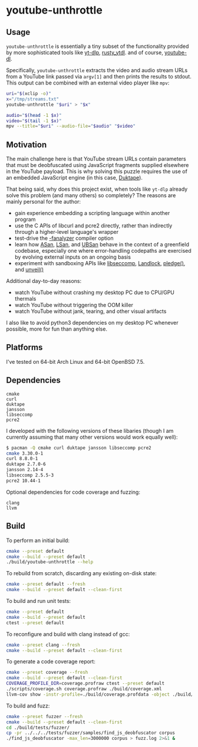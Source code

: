 # youtube-unthrottle

## Usage

`youtube-unthrottle` is essentially a tiny subset of the functionality
provided by more sophisticated tools like
[yt-dlp](https://github.com/yt-dlp/yt-dlp),
[rusty_ytdl](https://github.com/Mithronn/rusty_ytdl).
and of course, [youtube-dl](https://github.com/ytdl-org/youtube-dl).

Specifically, `youtube-unthrottle` extracts the video and audio stream URLs
from a YouTube link passed via `argv[1]` and then prints the results to stdout.
This output can be combined with an external video player like `mpv`:

```sh
uri="$(xclip -o)"
x="/tmp/streams.txt"
youtube-unthrottle "$uri" > "$x"

audio="$(head -1 $x)"
video="$(tail -1 $x)"
mpv --title="$uri" --audio-file="$audio" "$video"
```

## Motivation

The main challenge here is that YouTube stream URLs contain parameters
that must be deobfuscated using JavaScript fragments supplied elsewhere
in the YouTube payload. This is why solving this puzzle requires the use
of an embedded JavaScript engine (in this case,
[Duktape](https://duktape.org/)).

That being said, why does this project exist, when tools like `yt-dlp`
already solve this problem (and many others) so completely? The reasons
are mainly personal for the author:

- gain experience embedding a scripting language within another program
- use the C APIs of libcurl and pcre2 directly, rather than indirectly through
  a higher-level language's wrapper
- test-drive the [-fanalyzer](https://developers.redhat.com/blog/2020/03/26/static-analysis-in-gcc-10) compiler option
- learn how [ASan](https://clang.llvm.org/docs/AddressSanitizer.html),
  [LSan](https://clang.llvm.org/docs/LeakSanitizer.html),
  and [UBSan](https://clang.llvm.org/docs/UndefinedBehaviorSanitizer.html)
  behave in the context of a greenfield codebase, especially one where
  error-handling codepaths are exercised by evolving external inputs on
  an ongoing basis
- experiment with sandboxing APIs like
  [libseccomp](https://man.archlinux.org/man/seccomp_rule_add.3.en),
  [Landlock](https://docs.kernel.org/userspace-api/landlock.html),
  [pledge()](https://man.openbsd.org/pledge.2),
  and [unveil()](https://man.openbsd.org/unveil.2)

Additional day-to-day reasons:

- watch YouTube without crashing my desktop PC due to CPU/GPU thermals
- watch YouTube without triggering the OOM killer
- watch YouTube without jank, tearing, and other visual artifacts

I also like to avoid python3 dependencies on my desktop PC whenever possible,
more for fun than anything else.

## Platforms

I've tested on 64-bit Arch Linux and 64-bit OpenBSD 7.5.

## Dependencies

```
cmake
curl
duktape
jansson
libseccomp
pcre2
```

I developed with the following versions of these libaries (though I am
currently assuming that many other versions would work equally well):

```sh
$ pacman -Q cmake curl duktape jansson libseccomp pcre2
cmake 3.30.0-1
curl 8.8.0-1
duktape 2.7.0-6
jansson 2.14-4
libseccomp 2.5.5-3
pcre2 10.44-1
```

Optional dependencies for code coverage and fuzzing:

```
clang
llvm
```

## Build

To perform an initial build:

```sh
cmake --preset default
cmake --build --preset default
./build/youtube-unthrottle --help
```

To rebuild from scratch, discarding any existing on-disk state:

```sh
cmake --preset default --fresh
cmake --build --preset default --clean-first
```

To build and run unit tests:

```sh
cmake --preset default
cmake --build --preset default
ctest --preset default
```

To reconfigure and build with clang instead of gcc:

```sh
cmake --preset clang --fresh
cmake --build --preset default --clean-first
```

To generate a code coverage report:

```sh
cmake --preset coverage --fresh
cmake --build --preset default --clean-first
COVERAGE_PROFILE_DIR=coverage.profraw ctest --preset default
./scripts/coverage.sh coverage.profraw ./build/coverage.xml
llvm-cov show -instr-profile=./build/coverage.profdata -object ./build/youtube-unthrottle
```

To build and fuzz:

```sh
cmake --preset fuzzer --fresh
cmake --build --preset default --clean-first
cd ./build/tests/fuzzer/
cp -pr ../../../tests/fuzzer/samples/find_js_deobfuscator corpus
./find_js_deobfuscator -max_len=3000000 corpus > fuzz.log 2>&1 &
```
